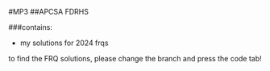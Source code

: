 #MP3
##APCSA FDRHS

###contains:
- my solutions for 2024 frqs

to find the FRQ solutions, please change the branch and press the code tab!
